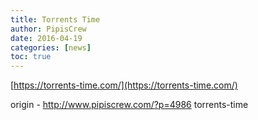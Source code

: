 ```yaml
---
title: Torrents Time
author: PipisCrew
date: 2016-04-19
categories: [news]
toc: true
---
```


[https://torrents-time.com/](https://torrents-time.com/)

origin - http://www.pipiscrew.com/?p=4986 torrents-time
